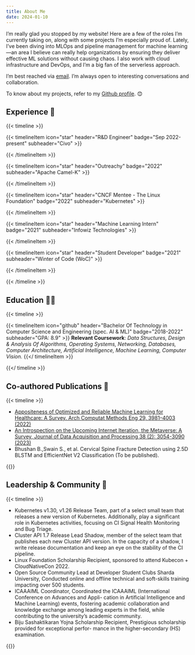 ```yaml
---
title: About Me
date: 2024-01-10
---
```


I’m really glad you stopped by my website! Here are a few of the roles I’m currently taking on, along with some projects I’m especially proud of. Lately, I’ve been diving into MLOps and pipeline management for machine learning—an area I believe can really help organizations by ensuring they deliver effective ML solutions without causing chaos. I also work with cloud infrastructure and DevOps, and I’m a big fan of the serverless approach.

I’m best reached via [email](mailto:subhasmitaofc@gmail.com). I’m always open to interesting conversations and collaboration.

To know about my projects, refer to my [Github profile](https://github.com/SubhasmitaSw). 😊

## Experience 🚀

{{< timeline >}}

{{< timelineItem icon="star" header="R&D Engineer" badge="Sep 2022-present" subheader="Civo" >}}
<ul>

</ul>
{{< /timelineItem >}}

{{< timelineItem icon="star" header="Outreachy" badge="2022" subheader="Apache Camel-K" >}}
<ul>

</ul>
{{< /timelineItem >}}

{{< timelineItem icon="star" header="CNCF Mentee - The Linux Foundation" badge="2022" subheader="Kubernetes" >}}
<ul>

</ul>
{{< /timelineItem >}}

{{< timelineItem icon="star" header="Machine Learning Intern" badge="2021" subheader="Infowiz Technologies" >}}
<ul>

</ul>
{{< /timelineItem >}}

{{< timelineItem icon="star" header="Student Developer" badge="2021" subheader="Winter of Code (WoC)" >}}
<ul>

</ul>
{{< /timelineItem >}}

{{< /timeline >}}

## Education 👩‍🎓

{{< timeline >}}

{{< timelineItem icon="github" header="Bachelor Of Technology in Computer Science and Engineering (spec. AI & ML)" badge="2018-2022" subheader="GPA: 8.9" >}}
<b>Relevant Coursework</b>: <i>Data Structures, Design & Analysis Of Algorithms, Operating Systems, Networking, Databases, Computer Architecture, Artificial Intelligence, Machine Learning, Computer Vision.</i>
{{</ timelineItem >}}

{{</ timeline >}}

## Co-authored Publications 🔖

{{< timeline >}}
<ul>
<li><a href="https://doi.org/10.1007/s11831-022-09733-8">Appositeness of Optimized and Reliable Machine Learning for Healthcare: A Survey. Arch Computat Methods Eng 29, 3981–4003 (2022)</a></li>

<li><a href="https://sjcjycl.cn/article/view-2023/pdf/02_3054.pdf">An Introspection on the Upcoming Internet Iteration, the Metaverse: A Survey, Journal of Data Acquisition and Processing 38 (2): 3054-3090 (2023)</li>
</a>

<li>Bhushan B.,Swain S., et al. Cervical Spine Fracture Detection using 2.5D BLSTM and EfficientNet V2 Classification (To be published).</li>
</ul>
{{</ timeline >}}

## Leadership & Community 🌟

{{< timeline >}}
<ul>

<li>Kubernetes v1.30, v1.26 Release Team, part of a select small team that releases a new version of Kubernetes. Additionally, play a significant role in Kubernetes activities, focusing on CI Signal Health Monitoring and Bug Triage.
<li>Cluster API 1.7 Release Lead Shadow, member of the select team that publishes each new Cluster API version. In the capacity of a shadow, I write release documentation and keep an eye on the stability of the CI pipeline.
<li>Linux Foundation Scholarship Recipient, sponsored to attend Kubecon + CloudNativeCon 2022.
<li>Open Source Community Lead at Developer Student Clubs Sharda University, Conducted online
and offline technical and soft-skills training impacting over 500 students.
<li>ICAAAIML Coordinator, Coordinated the ICAAAIML (International Conference on Advances and Appli- cation in Artificial Intelligence and Machine Learning) events, fostering academic collaboration and knowledge exchange among leading experts in the field, while contributing to the university’s academic community.
<li>Biju Sashaktikaran Yojna Scholarship Recipient, Prestigious scholarship provided for exceptional perfor- mance in the higher-secondary (HS) examination.

</ul>
{{</ timeline>}}